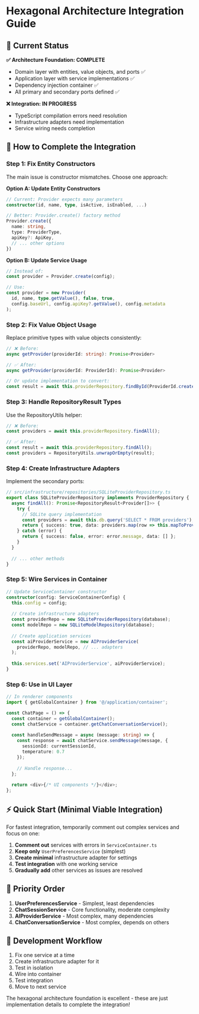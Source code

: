 # Hexagonal Architecture Integration Guide

## 🎯 Current Status

**✅ Architecture Foundation: COMPLETE**
- Domain layer with entities, value objects, and ports ✅
- Application layer with service implementations ✅  
- Dependency injection container ✅
- All primary and secondary ports defined ✅

**❌ Integration: IN PROGRESS**
- TypeScript compilation errors need resolution
- Infrastructure adapters need implementation
- Service wiring needs completion

## 🚀 How to Complete the Integration

### Step 1: Fix Entity Constructors

The main issue is constructor mismatches. Choose one approach:

**Option A: Update Entity Constructors**
```typescript
// Current: Provider expects many parameters
constructor(id, name, type, isActive, isEnabled, ...)

// Better: Provider.create() factory method
Provider.create({
  name: string,
  type: ProviderType,
  apiKey?: ApiKey,
  // ... other options
})
```

**Option B: Update Service Usage**
```typescript
// Instead of:
const provider = Provider.create(config);

// Use:
const provider = new Provider(
  id, name, type.getValue(), false, true,
  config.baseUrl, config.apiKey?.getValue(), config.metadata
);
```

### Step 2: Fix Value Object Usage

Replace primitive types with value objects consistently:

```typescript
// ❌ Before:
async getProvider(providerId: string): Promise<Provider>

// ✅ After:  
async getProvider(providerId: ProviderId): Promise<Provider>

// Or update implementation to convert:
const result = await this.providerRepository.findById(ProviderId.create(providerId));
```

### Step 3: Handle RepositoryResult Types

Use the RepositoryUtils helper:

```typescript
// ❌ Before:
const providers = await this.providerRepository.findAll();

// ✅ After:
const result = await this.providerRepository.findAll();
const providers = RepositoryUtils.unwrapOrEmpty(result);
```

### Step 4: Create Infrastructure Adapters

Implement the secondary ports:

```typescript
// src/infrastructure/repositories/SQLiteProviderRepository.ts
export class SQLiteProviderRepository implements ProviderRepository {
  async findAll(): Promise<RepositoryResult<Provider[]>> {
    try {
      // SQLite query implementation
      const providers = await this.db.query('SELECT * FROM providers');
      return { success: true, data: providers.map(row => this.mapToProvider(row)) };
    } catch (error) {
      return { success: false, error: error.message, data: [] };
    }
  }
  
  // ... other methods
}
```

### Step 5: Wire Services in Container

```typescript
// Update ServiceContainer constructor
constructor(config: ServiceContainerConfig) {
  this.config = config;
  
  // Create infrastructure adapters
  const providerRepo = new SQLiteProviderRepository(database);
  const modelRepo = new SQLiteModelRepository(database);
  
  // Create application services
  const aiProviderService = new AIProviderService(
    providerRepo, modelRepo, // ... adapters
  );
  
  this.services.set('AIProviderService', aiProviderService);
}
```

### Step 6: Use in UI Layer

```typescript
// In renderer components
import { getGlobalContainer } from '@/application/container';

const ChatPage = () => {
  const container = getGlobalContainer();
  const chatService = container.getChatConversationService();
  
  const handleSendMessage = async (message: string) => {
    const response = await chatService.sendMessage(message, {
      sessionId: currentSessionId,
      temperature: 0.7
    });
    
    // Handle response...
  };
  
  return <div>{/* UI components */}</div>;
};
```

## ⚡ Quick Start (Minimal Viable Integration)

For fastest integration, temporarily comment out complex services and focus on one:

1. **Comment out** services with errors in `ServiceContainer.ts`
2. **Keep only** `UserPreferencesService` (simplest)
3. **Create minimal** infrastructure adapter for settings
4. **Test integration** with one working service
5. **Gradually add** other services as issues are resolved

## 🎯 Priority Order

1. **UserPreferencesService** - Simplest, least dependencies
2. **ChatSessionService** - Core functionality, moderate complexity  
3. **AIProviderService** - Most complex, many dependencies
4. **ChatConversationService** - Most complex, depends on others

## 🔧 Development Workflow

1. Fix one service at a time
2. Create infrastructure adapter for it
3. Test in isolation
4. Wire into container  
5. Test integration
6. Move to next service

The hexagonal architecture foundation is excellent - these are just implementation details to complete the integration!